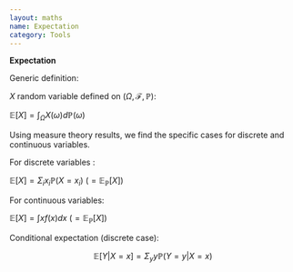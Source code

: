 ```yaml
---
layout: maths
name: Expectation
category: Tools
---
```


**Expectation**

Generic definition:

$X$ random variable defined on $(\Omega, \mathcal{F} ,\mathbb{P})$:

$\mathbb{E}[X] = \int_{\Omega} X(\omega) d\mathbb{P}(\omega)$

Using measure theory results, we find the specific cases for discrete
and continuous variables.

For discrete variables :

$\mathbb{E}[X] = \Sigma_i x_i \mathbb{P}(X=x_i)~(= \mathbb{E}_{\mathbb{P}}[X])$

For continuous variables:

$\mathbb{E}[X] = \int x f(x) dx~(= \mathbb{E}_{\mathbb{P}}[X])$

Conditional expectation (discrete case):

$$\mathbb{E}[Y|X=x] = \Sigma_y y \mathbb{P}(Y=y | X=x)$$
